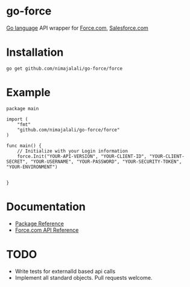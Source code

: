 go-force
======

[Go language](http://golang.org/) API wrapper for [Force.com](http://www.force.com/), [Salesforce.com](http://www.salesforce.com/)

Installation
============
	go get github.com/nimajalali/go-force/force

Example
============

	package main

	import (
		"fmt"
		"github.com/nimajalali/go-force/force"
	)

	func main() {
		// Initialize with your Login information
		force.Init("YOUR-API-VERSION", "YOUR-CLIENT-ID", "YOUR-CLIENT-SECRET", "YOUR-USERNAME", "YOUR-PASSWORD", "YOUR-SECURITY-TOKEN", "YOUR-ENVIRONMENT")

		
	}

Documentation
=======

* [Package Reference](http://godoc.org/github.com/nimajalali/go-force/force)
* [Force.com API Reference](http://www.salesforce.com/us/developer/docs/api_rest/)

TODO
=================
* Write tests for externalId based api calls
* Implement all standard objects. Pull requests welcome.